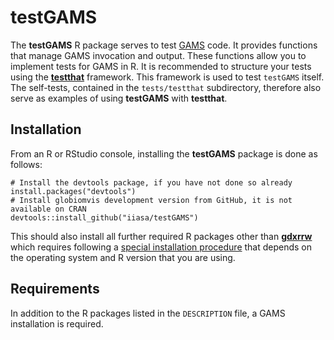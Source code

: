 # testGAMS
The **testGAMS** R package serves to test [GAMS](https://www.gams.com/) code. It provides functions that manage GAMS invocation and output. These functions allow you to implement tests for GAMS in R. It is recommended to structure your tests using the [**testthat**](https://testthat.r-lib.org/) framework. This framework is used to test `testGAMS` itself. The self-tests, contained in the `tests/testthat` subdirectory, therefore also serve as examples of using **testGAMS** with **testthat**.

## Installation

From an R or RStudio console, installing the **testGAMS** package is done as follows:

```
# Install the devtools package, if you have not done so already
install.packages("devtools")
# Install globiomvis development version from GitHub, it is not available on CRAN
devtools::install_github("iiasa/testGAMS")
```

This should also install all further required R packages other than [**gdxrrw**](https://www.gams.com/latest/docs/T_GDXRRW.html) which requires following a [special installation procedure](https://support.gams.com/doku.php?id=gdxrrw:interfacing_gams_and_r) that depends on the operating system and R version that you are using.

## Requirements
In addition to the R packages listed in the `DESCRIPTION` file, a GAMS installation is required.
